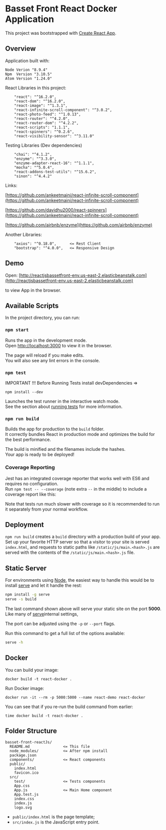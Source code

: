 # Basset Front React Docker Application

This project was bootstrapped with [Create React App](https://github.com/facebookincubator/create-react-app).

## Overview

Application built with:

```
Node Verion "8.9.4"
Npm  Version "3.10.5"
Atom Version "1.24.0"

```

React Libraries in this project:

```
    "react": "^16.2.0",
    "react-dom": "^16.2.0",
    "react-image": "^1.3.1",
    "react-infinite-scroll-component": "^3.0.2",
    "react-photo-feed": "^1.0.13",
    "react-router": "^4.2.0",
    "react-router-dom": "^4.2.2",
    "react-scripts": "1.1.1",
    "react-spinners": "^0.2.6",
    "react-visibility-sensor": "^3.11.0"
```

Testing Libraries (Dev dependencies)

```
    "chai": "^4.1.2",
    "enzyme": "^3.3.0",  
    "enzyme-adapter-react-16": "^1.1.1",
    "mocha": "^5.0.4",
    "react-addons-test-utils": "^15.6.2",
    "sinon": "^4.4.2"
```


Links:

[https://github.com/ankeetmaini/react-infinite-scroll-component](https://github.com/ankeetmaini/react-infinite-scroll-component)

[https://github.com/davidhu2000/react-spinners](https://github.com/ankeetmaini/react-infinite-scroll-component)

[https://github.com/airbnb/enzyme](https://github.com/airbnb/enzyme)


Another Libraries:

```
    "axios": "^0.18.0",      <= Rest Client
    "bootstrap": "^4.0.0",   <= Responsive Design

```


## Demo

Open: [http://reactjsbassetfront-env.us-east-2.elasticbeanstalk.com](http://reactjsbassetfront-env.us-east-2.elasticbeanstalk.com)

to view App in the browser.


## Available Scripts

In the project directory, you can run:

### `npm start`

Runs the app in the development mode.<br>
Open [http://localhost:3000](http://localhost:3000) to view it in the browser.

The page will reload if you make edits.<br>
You will also see any lint errors in the console.

### `npm test`

IMPORTANT !!!  Before Running Tests install devDependencies =>

```
npm install --dev

```
Launches the test runner in the interactive watch mode.<br>
See the section about [running tests](#running-tests) for more information.

### `npm run build`

Builds the app for production to the `build` folder.<br>
It correctly bundles React in production mode and optimizes the build for the best performance.

The build is minified and the filenames include the hashes.<br>
Your app is ready to be deployed!



### Coverage Reporting

Jest has an integrated coverage reporter that works well with ES6 and requires no configuration.<br>
Run `npm test -- --coverage` (note extra `--` in the middle) to include a coverage report like this:


Note that tests run much slower with coverage so it is recommended to run it separately from your normal workflow.


## Deployment

`npm run build` creates a `build` directory with a production build of your app. Set up your favorite HTTP server so that a visitor to your site is served `index.html`, and requests to static paths like `/static/js/main.<hash>.js` are served with the contents of the `/static/js/main.<hash>.js` file.

## Static Server

For environments using [Node](https://nodejs.org/), the easiest way to handle this would be to install [serve](https://github.com/zeit/serve) and let it handle the rest:

```sh
npm install -g serve
serve -s build
```

The last command shown above will serve your static site on the port **5000**. Like many of [serve](https://github.com/zeit/serve)internal settings,

The port can be adjusted using the `-p` or `--port` flags.

Run this command to get a full list of the options available:

```sh
serve -h
```

## Docker

You can build your image:

```
docker build -t react-docker .

```

 Run Docker image:

```
docker run -it --rm -p 5000:5000 --name react-demo react-docker

```

 You can see that if you re-run the build command from earlier:

```
time docker build -t react-docker .

```

## Folder Structure

```
basset-front-reactJs/
  README.md               <= This file
  node_modules/           <= After npm install
  package.json
  components/             <= React components
  public/
    index.html
    favicon.ico
  src/
    test/                 <= Tests components
    App.css   
    App.js                <= Main Home component
    App.test.js   
    index.css
    index.js
    logo.svg
```

* `public/index.html` is the page template;
* `src/index.js` is the JavaScript entry point.
